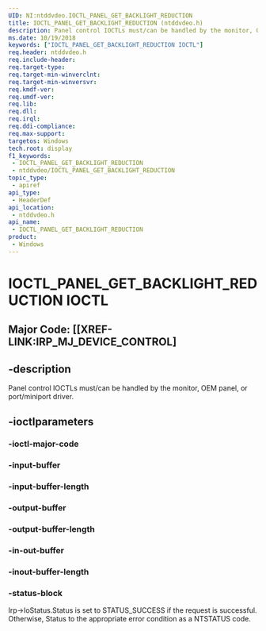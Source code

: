 ```yaml
---
UID: NI:ntddvdeo.IOCTL_PANEL_GET_BACKLIGHT_REDUCTION
title: IOCTL_PANEL_GET_BACKLIGHT_REDUCTION (ntddvdeo.h)
description: Panel control IOCTLs must/can be handled by the monitor, OEM panel, or port/miniport driver.
ms.date: 10/19/2018
keywords: ["IOCTL_PANEL_GET_BACKLIGHT_REDUCTION IOCTL"]
req.header: ntddvdeo.h
req.include-header: 
req.target-type: 
req.target-min-winverclnt: 
req.target-min-winversvr: 
req.kmdf-ver: 
req.umdf-ver: 
req.lib: 
req.dll: 
req.irql: 
req.ddi-compliance: 
req.max-support: 
targetos: Windows
tech.root: display
f1_keywords:
 - IOCTL_PANEL_GET_BACKLIGHT_REDUCTION
 - ntddvdeo/IOCTL_PANEL_GET_BACKLIGHT_REDUCTION
topic_type:
 - apiref
api_type:
 - HeaderDef
api_location:
 - ntddvdeo.h
api_name:
 - IOCTL_PANEL_GET_BACKLIGHT_REDUCTION
product:
 - Windows
---
```


# IOCTL_PANEL_GET_BACKLIGHT_REDUCTION IOCTL

## Major Code:  [[XREF-LINK:IRP_MJ_DEVICE_CONTROL]


## -description

Panel control IOCTLs must/can be handled by the monitor, OEM panel, or port/miniport driver.

## -ioctlparameters

### -ioctl-major-code

### -input-buffer

### -input-buffer-length

### -output-buffer

### -output-buffer-length

### -in-out-buffer

### -inout-buffer-length

### -status-block

Irp->IoStatus.Status is set to STATUS_SUCCESS if the request is successful.
Otherwise, Status to the appropriate error condition as a NTSTATUS code.

